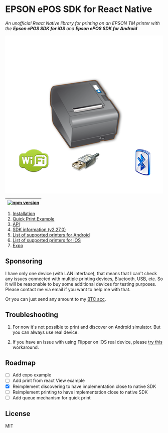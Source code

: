# EPSON ePOS SDK for React Native

_An unofficial React Native library for printing on an EPSON TM printer with the <strong>Epson ePOS SDK for iOS</strong> and <strong>Epson ePOS SDK for Android</strong>_


<p align="center">
  <img src="./assets/printer.png"
     alt="Printer"
/>
</p>

|  [![npm version](https://badge.fury.io/js/react-native-esc-pos-printer.svg)](https://badge.fury.io/js/react-native-esc-pos-printer)  |
|---|





1. [Installation](./docs/INSTALLATION.md)
2. [Quick Print Example](./docs/QUICK_START.md)
3. [API](./docs/API.md)
4. [SDK information (v2.27.0)](./docs/SDK.md)
5. [List of supported printers for Android](./docs/and2270.pdf)
5. [List of supported printers for iOS](./docs/and2270.pdf)
6. [Expo](./docs/EXPO.md)

## Sponsoring
I have only one device (with LAN interface), that means that I can't check any issues connected with multiple printing devices, Bluetooth, USB, etc. So it will be reasonable to buy some additional devices for testing purposes. Please contact me via email if you want to help me with that.

Or you can just send any amount to my [BTC acc](bc1qkarm3y9f5pa5frey2na6e830cqyuzlxtwyme4j).


## Troubleshooting

1. For now it's not possible to print and discover on Android simulator. But you can always use real device.

2. If you have an issue with using Flipper on iOS real device, please [try this](./docs/flipperWorkaround.md) workaround.

## Roadmap
- [ ] Add expo example
- [ ] Add print from react View example
- [x] Reimplement discovering to have implementation close to native SDK
- [ ] Reimplement printing to have implementation close to native SDK
- [ ] Add queue mechanism for quick print

## License

MIT
